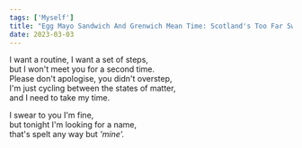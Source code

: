 ```yaml
---
tags: ['Myself']
title: "Egg Mayo Sandwich And Grenwich Mean Time: Scotland's Too Far Sweetheart"
date: 2023-03-03
---
```


I want a routine, I want a set of steps,  
but I won't meet you for a second time.  
Please don't apologise, you didn't overstep,  
I'm just cycling between the states of matter,  
and I need to take my time.

I swear to you I'm fine,  
but tonight I'm looking for a name,  
that's spelt any way but *'mine'.*  
